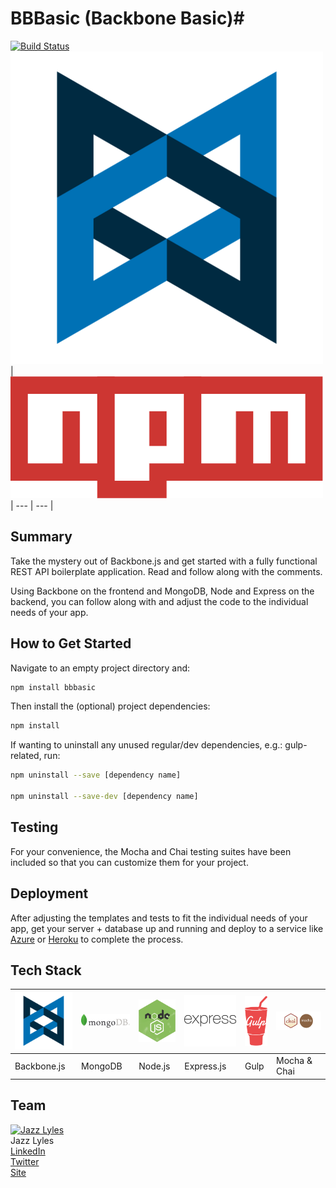 # BBBasic (Backbone Basic)#
[![Build Status](https://travis-ci.org/existenzial/BBBasic.svg?branch=master)](https://travis-ci.org/existenzial/BBBasic)
<img src="./imgs/Backbone_logo.png"> | <img src="./imgs/npm_logo.png">|
--- | --- |
## Summary ##
Take the mystery out of Backbone.js and get started with a fully functional REST API boilerplate application. Read and follow along with the comments.

Using Backbone on the frontend and MongoDB, Node and Express on the backend, you can follow along with and adjust the code to the individual needs of your app.

## How to Get Started ##

Navigate to an empty project directory and:

```sh
npm install bbbasic
```
Then install the (optional) project dependencies:

```sh
npm install
```
If wanting to uninstall any unused regular/dev dependencies, e.g.: gulp-related, run:

```sh
npm uninstall --save [dependency name]

npm uninstall --save-dev [dependency name]
```

## Testing ##
For your convenience, the Mocha and Chai testing suites have been included so that you can customize them for your project.

## Deployment ##
After adjusting the templates and tests to fit the individual needs of your app, get your server + database up and running and deploy to a service like [Azure](https://azure.microsoft.com/en-us/get-started/) or [Heroku](https://devcenter.heroku.com/start) to complete the process.

## Tech Stack ##
<img src="./imgs/Backbone_logo.png"> | <img src="./imgs/MongoDB-Logo.png"> | <img src="./imgs/node_logo.png"> | <img src="./imgs/express-logo.png"> | <img src="./imgs/gulp_logo.png"> | <img src="./imgs/mocha_chai_logo.png">
--- | --- | --- | --- | --- | --- |
Backbone.js|MongoDB| Node.js | Express.js | Gulp | Mocha & Chai

## Team ##
[![Jazz Lyles](https://avatars2.githubusercontent.com/u/10368585?v=3&s=460)](https://github.com/existenzial) <br>Jazz Lyles
<br>[LinkedIn](https://www.linkedin.com/in/jazzlyles)
<br>[Twitter](https://twitter.com/JazzLyles)
<br>[Site](http://jazzlyles.com)